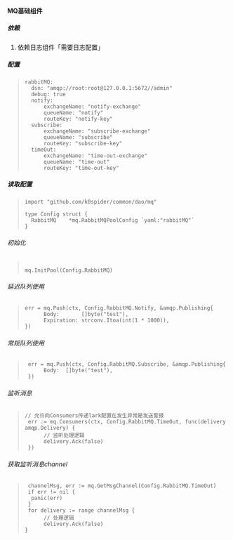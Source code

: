 #### MQ基础组件
##### 依赖
1.  依赖日志组件「需要日志配置」
##### 配置
> ```
> rabbitMQ:
>   dsn: "amqp://root:root@127.0.0.1:5672//admin"
>   debug: true
>   notify:
>       exchangeName: "notify-exchange"
>       queueName: "notify"
>       routeKey: "notify-key"
>   subscribe:
>       exchangeName: "subscribe-exchange"
>       queueName: "subscribe"
>       routeKey: "subscribe-key"
>   timeOut:
>       exchangeName: "time-out-exchange"
>       queueName: "time-out"
>       routeKey: "time-out-key"
> ```
##### 读取配置
> ```
> import "github.com/k0spider/common/dao/mq"
> 
> type Config struct {
>   RabbitMQ    *mq.RabbitMQPoolConfig `yaml:"rabbitMQ"`
> }
> ```
###### 初始化
> ```
> 
> mq.InitPool(Config.RabbitMQ)
> ```

###### 延迟队列使用
> ```
> err = mq.Push(ctx, Config.RabbitMQ.Notify, &amqp.Publishing{
> 		Body:       []byte("test"),
> 		Expiration: strconv.Itoa(int(1 * 1000)),
> })
> 
> ```
###### 常规队列使用
> ```
>  err = mq.Push(ctx, Config.RabbitMQ.Subscribe, &amqp.Publishing{
> 		Body:  []byte("test"),
>  })
> ```
###### 监听消息
> ```
> // 允许向Consumers传递lark配置在发生异常是发送警报
>  err := mq.Consumers(ctx, Config.RabbitMQ.TimeOut, func(delivery amqp.Delivery) {
>		// 监听处理逻辑
>		delivery.Ack(false)
>  })
> ```

###### 获取监听消息channel
> ```
>  channelMsg, err := mq.GetMsgChannel(Config.RabbitMQ.TimeOut)
>  if err != nil {
>   panic(err)
>  }
>  for delivery := range channelMsg {
>       // 处理逻辑
>       delivery.Ack(false)
> }
> ```